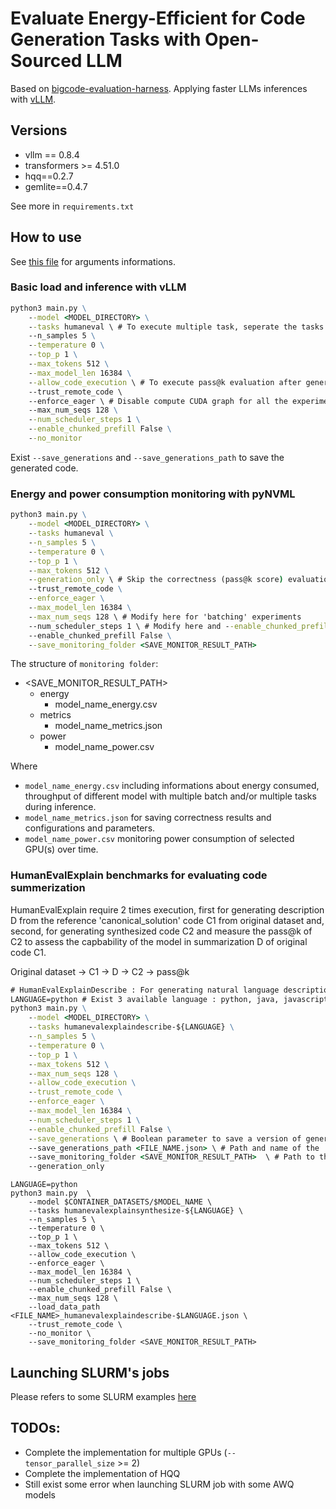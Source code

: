 # Evaluate Energy-Efficient for Code Generation Tasks with Open-Sourced LLM

Based on [bigcode-evaluation-harness](https://github.com/bigcode-project/bigcode-evaluation-harness).
Applying faster LLMs inferences with [vLLM](https://github.com/vllm-project/vllm).

## Versions

- vllm == 0.8.4
- transformers >= 4.51.0
- hqq==0.2.7
- gemlite==0.4.7

See more in `requirements.txt`

## How to use

See [this file](./code_eval/arguments.py) for arguments informations.

### Basic load and inference with vLLM
```cmd
python3 main.py \
	--model <MODEL_DIRECTORY> \
	--tasks humaneval \ # To execute multiple task, seperate the tasks by ',' (eg. humaneval,mbpp,codesearchnet-python)
	--n_samples 5 \
	--temperature 0 \
	--top_p 1 \
	--max_tokens 512 \
	--max_model_len 16384 \
	--allow_code_execution \ # To execute pass@k evaluation after generation
	--trust_remote_code \ 
	--enforce_eager \ # Disable compute CUDA graph for all the experiments
	--max_num_seqs 128 \
	--num_scheduler_steps 1 \
	--enable_chunked_prefill False \
	--no_monitor
```

Exist `--save_generations` and `--save_generations_path` to save the generated code.

### Energy and power consumption monitoring with pyNVML
```cmd
python3 main.py \
	--model <MODEL_DIRECTORY> \
	--tasks humaneval \
	--n_samples 5 \
	--temperature 0 \
	--top_p 1 \
	--max_tokens 512 \
	--generation_only \ # Skip the correctness (pass@k score) evaluation 
	--trust_remote_code \
	--enforce_eager \
	--max_model_len 16384 \
	--max_num_seqs 128 \ # Modify here for 'batching' experiments
	--num_scheduler_steps 1 \ # Modify here and --enable_chunked_prefill for 'scheduler' experiment
	--enable_chunked_prefill False \
	--save_monitoring_folder <SAVE_MONITOR_RESULT_PATH> 
```

The structure of `monitoring folder`:
- <SAVE_MONITOR_RESULT_PATH>
  - energy
    - model_name_energy.csv
  - metrics
    - model_name_metrics.json
  - power
    - model_name_power.csv

Where 
- `model_name_energy.csv` including informations about energy consumed, throughput of different model with multiple batch and/or multiple tasks during inference.
- `model_name_metrics.json` for saving correctness results and configurations and parameters.
- `model_name_power.csv` monitoring power consumption of selected GPU(s) over time.

### HumanEvalExplain benchmarks for evaluating code summerization
HumanEvalExplain require 2 times execution, first for generating description D from the reference 'canonical_solution' code C1 from original dataset and, second, for generating synthesized code C2 and measure the pass@k of C2 to assess the capbability of the model in summarization D of original code C1.

Original dataset -> C1 -> D -> C2 -> pass@k

```cmd
# HumanEvalExplainDescribe : For generating natural language description D from 
LANGUAGE=python # Exist 3 available language : python, java, javascript
python3 main.py \
	--model <MODEL_DIRECTORY> \
	--tasks humanevalexplaindescribe-${LANGUAGE} \
	--n_samples 5 \
	--temperature 0 \
	--top_p 1 \
	--max_tokens 512 \
	--max_num_seqs 128 \
	--allow_code_execution \
	--trust_remote_code \
	--enforce_eager \
	--max_model_len 16384 \
	--num_scheduler_steps 1 \
	--enable_chunked_prefill False \
	--save_generations \ # Boolean parameter to save a version of generated summarizations D for the next synthesized code C2
	--save_generations_path <FILE_NAME.json> \ # Path and name of the .json file
	--save_monitoring_folder <SAVE_MONITOR_RESULT_PATH>  \ # Path to the directory to save energy monitoring information
	--generation_only
```

```
LANGUAGE=python 
python3 main.py  \
	--model $CONTAINER_DATASETS/$MODEL_NAME \
	--tasks humanevalexplainsynthesize-${LANGUAGE} \
	--n_samples 5 \
	--temperature 0 \
	--top_p 1 \
	--max_tokens 512 \
	--allow_code_execution \
	--enforce_eager \
	--max_model_len 16384 \
	--num_scheduler_steps 1 \
	--enable_chunked_prefill False \
	--max_num_seqs 128 \
	--load_data_path <FILE_NAME>_humanevalexplaindescribe-$LANGUAGE.json \
	--trust_remote_code \
	--no_monitor \
	--save_monitoring_folder <SAVE_MONITOR_RESULT_PATH>
```

## Launching SLURM's jobs

Please refers to some SLURM examples [here](./slurm/)

## TODOs:

- Complete the implementation for multiple GPUs (`--tensor_parallel_size` >= 2)
- Complete the implementation of HQQ 
- Still exist some error when launching SLURM job with some AWQ models